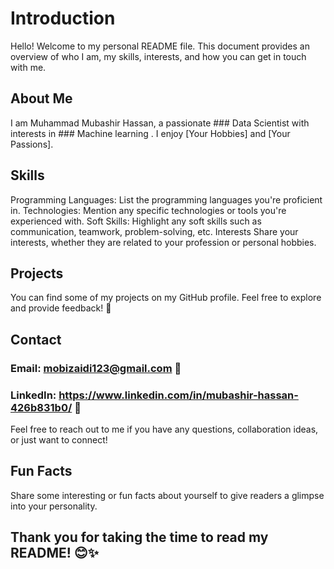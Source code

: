 # Introduction
Hello! Welcome to my personal README file. This document provides an overview of who I am, my skills, interests, and how you can get in touch with me.

## About Me
I am Muhammad Mubashir Hassan, a passionate ### Data Scientist  with interests in ### Machine learning . I enjoy [Your Hobbies] and [Your Passions].

## Skills
Programming Languages: List the programming languages you're proficient in.
Technologies: Mention any specific technologies or tools you're experienced with.
Soft Skills: Highlight any soft skills such as communication, teamwork, problem-solving, etc.
Interests
Share your interests, whether they are related to your profession or personal hobbies.

## Projects
You can find some of my projects on my GitHub profile. Feel free to explore and provide feedback! 🚀

## Contact
### Email: mobizaidi123@gmail.com 📧
### LinkedIn: https://www.linkedin.com/in/mubashir-hassan-426b831b0/ 🔗
Feel free to reach out to me if you have any questions, collaboration ideas, or just want to connect!

## Fun Facts
Share some interesting or fun facts about yourself to give readers a glimpse into your personality.

## Thank you for taking the time to read my README! 😊✨
